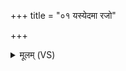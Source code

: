 +++
title = "०१ यस्येदमा रजो"

+++
<details><summary>मूलम् (VS)</summary>

यस्ये॒दमा रजो॒ युज॑स्तु॒जे जना॒ वनं॒ स्वः॑᳡।  
इन्द्र॑स्य॒ रन्त्यं॑ बृ॒हत् ॥
</details>